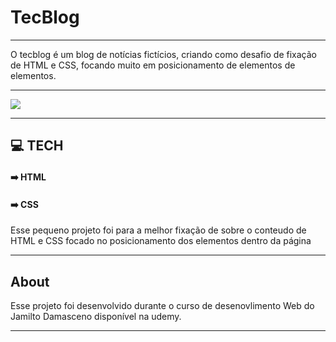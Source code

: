 # TecBlog

---

O tecblog é um blog de notícias fictícios, criando como desafio de fixação de HTML e CSS, focando muito em posicionamento de elementos de elementos.

---

![](https://i.picasion.com/pic90/bf891a84439385826fe2b538b119f847.gif)

---

## :computer: TECH

#### :arrow_right: HTML

#### :arrow_right: CSS

Esse pequeno projeto foi para a melhor fixação de sobre o conteudo de HTML e CSS focado no posicionamento dos elementos dentro da página

---

## About

Esse projeto foi desenvolvido durante o curso de desenovlimento Web do Jamilto Damasceno disponível na udemy.

---
